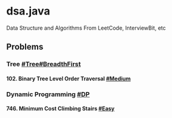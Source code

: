 # dsa.java
Data Structure and Algorithms From LeetCode, InterviewBit, etc


## Problems

### Tree [#Tree]()[#BreadthFirst]()

#### 102. Binary Tree Level Order Traversal [#Medium]()

### Dynamic Programming [#DP]()

#### 746. Minimum Cost Climbing Stairs [#Easy]()

